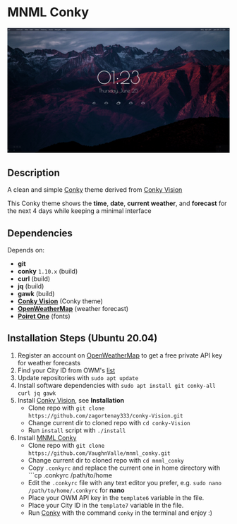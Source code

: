 # MNML Conky
![Preview](https://github.com/VaughnValle/demo/blob/master/preview.png)

## Description
A clean and simple [Conky](https://github.com/brndnmtthws/conky) theme derived from [Conky Vision](https://github.com/zagortenay333/conky-Vision)

This Conky theme shows the __time__, __date__, __current weather__, and __forecast__ for the next 4 days while keeping a minimal interface


## Dependencies
Depends on:
* __git__
* __conky__ ```1.10.x``` (build)
* __curl__ (build)
* __jq__ (build)
* __gawk__ (build)
* __[Conky Vision](https://github.com/zagortenay333/conky-Vision)__ (Conky theme)
* __[OpenWeatherMap](http://openweathermap.org)__ (weather forecast) 
* __[Poiret One](https://fonts.google.com/specimen/Poiret+One)__ (fonts)


## Installation Steps (Ubuntu 20.04)
1. Register an account on [OpenWeatherMap](http://openweathermap.org) to get a free private API key for weather forecasts
2. Find your City ID from OWM's [list](http://bulk.openweathermap.org/sample/city.list.json.gz) 
3. Update repositories with ```sudo apt update```
4. Install software dependencies with ```sudo apt install git conky-all curl jq gawk```
5. Install [Conky Vision](https://github.com/zagortenay333/conky-Vision), see __Installation__
   - Clone repo with ```git clone https://github.com/zagortenay333/conky-Vision.git```
   - Change current dir to cloned repo with ```cd conky-Vision```
   - Run ```install``` script with ```./install```
6. Install [MNML Conky](https://github.com/VaughnValle/mnml_conky)
   - Clone repo with ```git clone https://github.com/VaughnValle/mnml_conky.git```
   - Change current dir to cloned repo with ```cd mnml_conky```
   - Copy ```.conkyrc``` and replace the current one in home directory with ```cp .conkyrc /path/to/home
   - Edit the ```.conkyrc``` file with any text editor you prefer, e.g. ```sudo nano /path/to/home/.conkyrc``` for __nano__
   - Place your OWM API key in the ```template6``` variable in the file.
   - Place your City ID in the ```template7``` variable in the file.
   - Run [Conky](https://github.com/brndnmtthws/conky) with the command ```conky``` in the terminal and enjoy :) 
